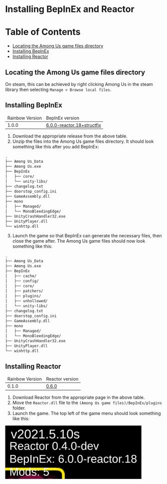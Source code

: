 ﻿# Installing BepInEx and Reactor

# Table of Contents
- [Locating the Among Us game files directory](#locating-the-among-us-game-files-directory)
- [Installing BepInEx](#installing-bepinex)
- [Installing Reactor](#installing-reactor)

## Locating the Among Us game files directory

On steam, this can be achieved by right clicking Among Us in the steam
library then selecting `Manage > Browse local files`.

## Installing BepInEx

<table>
   <thead>
      <tr>
         <td>Rainbow Version</td>
         <td>BepInEx version</td>
      </tr>
   </thead>
   <tbody>
      <td>1.0.0</td>
      <td><a href="https://github.com/NuclearPowered/BepInEx/releases/tag/6.0.0-reactor.18%2Bstructfix">6.0.0-reactor.18+structfix</a></td>
   </tbody>
</table>

1. Download the appropriate release from the above table.
2. Unzip the files into the Among Us game files directory. It should 
   look something like this after you add BepInEx:
   
```
.
├── Among Us_Data
├── Among Us.exe
├── BepInEx
│   ├── core/
│   └── unity-libs/
├── changelog.txt
├── doorstop_config.ini
├── GameAssembly.dll
├── mono
│   ├── Managed/
│   └── MonoBleedingEdge/
├── UnityCrashHandler32.exe
├── UnityPlayer.dll
└── winhttp.dll
```

3. Launch the game so that BepInEx can generate the necessary files, 
   then close the game after. The Among Us game files should now look 
   something like this:
   
```
.
├── Among Us_Data
├── Among Us.exe
├── BepInEx
│   ├── cache/
│   ├── config/
│   ├── core/
│   ├── patchers/
│   ├── plugins/
│   ├── unhollowed/
│   └── unity-libs/
├── changelog.txt
├── doorstop_config.ini
├── GameAssembly.dll
├── mono
│   ├── Managed/
│   └── MonoBleedingEdge/
├── UnityCrashHandler32.exe
├── UnityPlayer.dll
└── winhttp.dll
```
   
## Installing Reactor

<table>
   <thead>
      <tr>
         <td>Rainbow Version</td>
         <td>Reactor version</td>
      </tr>
   </thead>
   <tbody>
      <td>0.1.0</td>
      <td><a href="https://github.com/DaemonBeast/Reactor/releases/tag/0.6.0">0.6.0</a></td>
   </tbody>
</table>

1. Download Reactor from the appropriate page in the above table.
2. Move the `Reactor.dll` file to the
   `(Among Us game files)/BepInEx/plugins` folder.
3. Launch the game. The top left of the game menu should look
   something like this:
   
![Mod text](images/ModText.jpg)
